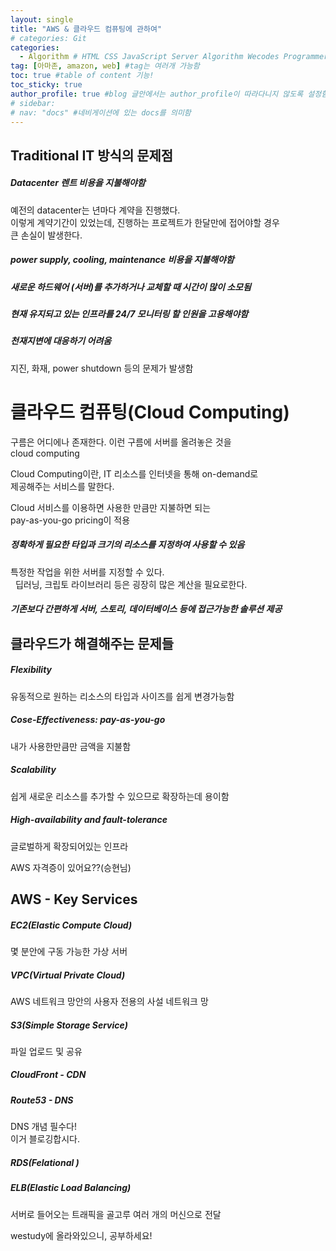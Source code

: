 ```yaml
---
layout: single
title: "AWS & 클라우드 컴퓨팅에 관하여"
# categories: Git
categories:
  - Algorithm # HTML CSS JavaScript Server Algorithm Wecodes Programmers CS Github Blog
tag: [아마존, amazon, web] #tag는 여러개 가능함
toc: true #table of content 기능!
toc_sticky: true
author_profile: true #blog 글안에서는 author_profile이 따라다니지 않도록 설정함
# sidebar:
# nav: "docs" #네비게이션에 있는 docs를 의미함
---
```


## Traditional IT 방식의 문제점

##### Datacenter 렌트 비용을 지불해야함

예전의 datacenter는 년마다 계약을 진행했다.  
이렇게 계약기간이 있었는데, 진행하는 프로젝트가 한달만에 접어야할 경우  
큰 손실이 발생한다.

##### power supply, cooling, maintenance 비용을 지불해야함

##### 새로운 하드웨어 (서버)를 추가하거나 교체할 때 시간이 많이 소모됨

##### 현재 유지되고 있는 인프라를 24/7 모니터링 할 인원을 고용해야함

##### 천재지변에 대응하기 어려움

지진, 화재, power shutdown 등의 문제가 발생함

# 클라우드 컴퓨팅(Cloud Computing)

구름은 어디에나 존재한다. 이런 구름에 서버를 올려놓은 것을  
cloud computing

Cloud Computing이란, IT 리소스를 인터넷을 통해 on-demand로  
제공해주는 서비스를 말한다.

Cloud 서비스를 이용하면 사용한 만큼만 지불하면 되는  
pay-as-you-go pricing이 적용

##### 정확하게 필요한 타입과 크기의 리소스를 지정하여 사용할 수 있음

특정한 작업을 위한 서버를 지정할 수 있다.  
&nbsp; 딥러닝, 크립토 라이브러리 등은 굉장히 많은 계산을 필요로한다.

##### 기존보다 간편하게 서버, 스토리, 데이터베이스 등에 접근가능한 솔루션 제공

## 클라우드가 해결해주는 문제들

##### Flexibility

유동적으로 원하는 리소스의 타입과 사이즈를 쉽게 변경가능함

##### Cose-Effectiveness: pay-as-you-go

내가 사용한만큼만 금액을 지불함

##### Scalability

쉽게 새로운 리소스를 추가할 수 있으므로 확장하는데 용이함

##### High-availability and fault-tolerance

글로벌하게 확장되어있는 인프라

AWS 자격증이 있어요??(승현님)

## AWS - Key Services

##### EC2(Elastic Compute Cloud)

몇 분안에 구동 가능한 가상 서버

##### VPC(Virtual Private Cloud)

AWS 네트워크 망안의 사용자 전용의 사설 네트워크 망

##### S3(Simple Storage Service)

파일 업로드 및 공유

##### CloudFront - CDN

##### Route53 - DNS

DNS 개념 필수다!  
이거 블로깅합시다.

##### RDS(Felational )

##### ELB(Elastic Load Balancing)

서버로 들어오는 트래픽을 골고루 여러 개의 머신으로 전달

westudy에 올라와있으니, 공부하세요!

<!-- ### 2. Link 넣기

```

유형 1: (설명어를 입력) : [gunhee's coding blog](https://gunhee-jeong.github.io/)
유형 2: (URL 자동연결) : <https://gunhee-jeong.github.io/>
유형 3: (동일 파일 내 '문단으로 이동') : [1. Header로 이동](###-1-header)

```

유형 1: (설명어를 입력) : [gunhee's coding blog](https://gunhee-jeong.github.io/)
유형 2: (URL 자동연결) : <https://gunhee-jeong.github.io/>
유형 3: (동일 파일 내 '문단으로 이동') : [1. Header로 이동](#1-header)
유형 3의 방법

1. 특수문자를 제거
2. 스페이스는 -로 바꾸고
3. 대문자는 소문자로!
   그래서 ### 1. Header -> #1-header

## Link: [google][https://www.google.com/]

### 3. 수평선

```

---

```

---

### 4. 라인 바꾸기

```

스페이스바를 2번 눌러주면 다음칸으로
이동할 수 있어요!

```

---

스페이스바를 2번 눌러주면
다음칸으로 이동할 수 있어요!

### 5. list 만들기

```

1. 1번
2. 2번
3. 3번

- 순서없는 list
  - 순서없는 list
    - 순서없는 list

```

1. 1번
2. 2번
3. 3번

- 순서없는 list
  - 순서없는 list
    - 순서없는 list

---

### 6. font 관련

```

**진하게** -> 볼드
_기울여서_ -> 이탤릭체
~~취소선~~ -> 취소선

<ul>밑줄넣기</ul> -> 밑줄
<span style="color:red">빨간 글씨</span> -> 글자색
이것이 `인라인` 입니다 -> 인라인 코드
```

**진하게** -> 볼드
_기울여서_ -> 이탤릭체
~~취소선~~ -> 취소선
<u>밑줄넣기</u> -> 밑줄
<span style="color:red">빨간 글씨</span>
이것이 `인라인` 입니다 -> 인라인 코드

---

### 7. 인용구문

```
> coding
>
> > JavaScript
> >
> > > 내가 프짱!
```

> coding
>
> > JavaScript
> >
> > > 내가 프짱!

---

### 8. 이미지 삽입

```
유형1: ('사이즈를 조절' -> HTML 태그 사용) : <img src="https://gunhee-jeong.github.io/assets/images/blogLogo.png" width="300" height="200">
유형2: (이미지 삽입 후 -> 링크 걸기)
[![이미지](https://gunhee-jeong.github.io/assets/images/blogLogo/blogLogo.png)](https://gunhee-jeong.github.io/)
```

유형1: ('사이즈를 조절' -> HTML 태그 사용) : <img src="https://gunhee-jeong.github.io/assets/images/blogLogo.png" width="300" height="200">
유형2: (이미지 삽입 후 -> 링크 걸기)
[![이미지](https://gunhee-jeong.github.io/assets/images/blogLogo.png)](https://gunhee-jeong.github.io/)

### 9. 표 만들기

```
||국어|영어|
| :--- | ---: | :--: |
|건희 | 100점 | 100점
|철수 | 100점 | 100점
```

|      |  국어 | 영어  |
| :--- | ----: | :---: |
| 건희 | 100점 | 100점 |
| 철수 | 100점 | 100점 |

> - header를 넣고 싶은 경우 ---을 사용하고 :을 이용하여 정렬에 사용함!

### 10. 토글 만들기

```
<details>
<summary>여기를 누르세요</summary>
<div markdown="1">
숨겨진 내용
</div>
</details>
```

<details>
<summary>여기를 누르세요</summary>
<div markdown="1">
숨겨진 내용
</div>
</details> -->
